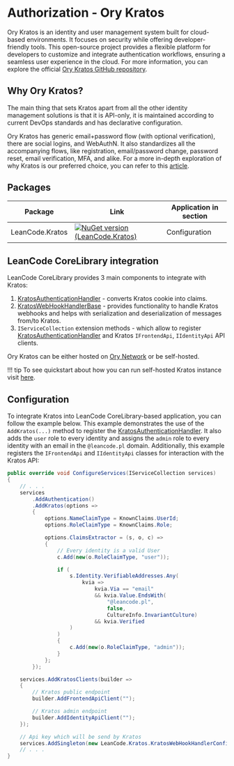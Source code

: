 # Authorization - Ory Kratos

Ory Kratos is an identity and user management system built for cloud-based environments. It focuses on security while offering developer-friendly tools. This open-source project provides a flexible platform for developers to customize and integrate authentication workflows, ensuring a seamless user experience in the cloud. For more information, you can explore the official [Ory Kratos GitHub repository](https://github.com/ory/kratos).

## Why Ory Kratos?

The main thing that sets Kratos apart from all the other identity management solutions is that it is API-only, it is maintained according to current DevOps standards and has declarative configuration.

Ory Kratos has generic email+password flow (with optional verification), there are social logins, and WebAuthN. It also standardizes all the accompanying flows, like registration, email/password change, password reset, email verification, MFA, and alike. For a more in-depth exploration of why Kratos is our preferred choice, you can refer to this [article](https://leancode.co/blog/identity-management-solutions-part-2-the-choice).

## Packages

| Package | Link | Application in section |
| --- | ----------- | ----------- |
| LeanCode.Kratos | [![NuGet version (LeanCode.Kratos)](https://img.shields.io/nuget/vpre/LeanCode.Kratos.svg?style=flat-square&logo=nuget)](https://www.nuget.org/packages/LeanCode.Kratos) | Configuration |

## LeanCode CoreLibrary integration

LeanCode CoreLibrary provides 3 main components to integrate with Kratos:

1. [KratosAuthenticationHandler] - converts Kratos cookie into claims.
2. [KratosWebHookHandlerBase] - provides functionality to handle Kratos webhooks and helps with serialization and deserialization of messages from/to Kratos.
3. `IServiceCollection` extension methods - which allow to register [KratosAuthenticationHandler] and Kratos `IFrontendApi`, `IIdentityApi` API clients.

Ory Kratos can be either hosted on [Ory Network](https://www.ory.sh/network/) or be self-hosted.

!!! tip
    To see quickstart about how you can run self-hosted Kratos instance visit [here](https://www.ory.sh/docs/kratos/quickstart).

## Configuration

To integrate Kratos into LeanCode CoreLibrary-based application, you can follow the example below. This example demonstrates the use of the `AddKratos(...)` method to register the [KratosAuthenticationHandler]. It also adds the `user` role to every identity and assigns the `admin` role to every identity with an email in the `@leancode.pl` domain. Additionally, this example registers the `IFrontendApi` and `IIdentityApi` classes for interaction with the Kratos API:

```csharp
public override void ConfigureServices(IServiceCollection services)
{
    // . . .
    services
        .AddAuthentication()
        .AddKratos(options =>
        {
            options.NameClaimType = KnownClaims.UserId;
            options.RoleClaimType = KnownClaims.Role;

            options.ClaimsExtractor = (s, o, c) =>
            {
                // Every identity is a valid User
                c.Add(new(o.RoleClaimType, "user"));

                if (
                    s.Identity.VerifiableAddresses.Any(
                        kvia =>
                            kvia.Via == "email"
                            && kvia.Value.EndsWith(
                                "@leancode.pl",
                                false,
                                CultureInfo.InvariantCulture)
                            && kvia.Verified
                    )
                )
                {
                    c.Add(new(o.RoleClaimType, "admin"));
                }
            };
        });

    services.AddKratosClients(builder =>
    {
        // Kratos public endpoint
        builder.AddFrontendApiClient("");

        // Kratos admin endpoint
        builder.AddIdentityApiClient("");
    });

    // Api key which will be send by Kratos
    services.AddSingleton(new LeanCode.Kratos.KratosWebHookHandlerConfig(""));
    // . . .
}
```

[KratosAuthenticationHandler]: https://github.com/leancodepl/corelibrary/blob/HEAD/src/Infrastructure/LeanCode.Kratos/KratosAuthenticationHandler.cs
[KratosWebHookHandlerBase]: https://github.com/leancodepl/corelibrary/blob/HEAD/src/Infrastructure/LeanCode.Kratos/KratosWebHookHandlerBase.cs
